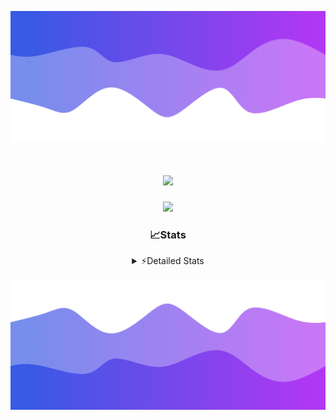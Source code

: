 ![Header](./header.png)
<div align="center">

<h1 align="center">
  <a href="https://git.io/typing-svg">
    <img src="https://readme-typing-svg.herokuapp.com/?lines=Hello,+There!+%F0%9F%91%8B;This+is+chicho.;Owner+on+Ocean;&center=true&size=25">
  </a>
</h1>
  
<p align="center">
  <img src="https://lanyard.cnrad.dev/api/852683595378196480" />
</p>

### 📈Stats
<details>
    <summary> ⚡Detailed Stats</summary>
    <br/>

<!--START_SECTION:waka-->
![Code Time](http://img.shields.io/badge/Code%20Time-486%20hrs%2044%20mins-blue)

![Profile Views](http://img.shields.io/badge/Profile%20Views-5-blue)

**🐱 My GitHub Data** 

> 📦 43.7 kB Used in GitHub's Storage 
 > 
> 🏆 47 Contributions in the Year 2023
 > 
> 🚫 Not Opted to Hire
 > 
> 📜 12 Public Repositories 
 > 
> 🔑 7 Private Repositories 
 > 
**I'm a Night 🦉** 

```text
🌞 Morning                17 commits          █░░░░░░░░░░░░░░░░░░░░░░░░   04.91 % 
🌆 Daytime                37 commits          ███░░░░░░░░░░░░░░░░░░░░░░   10.69 % 
🌃 Evening                154 commits         ███████████░░░░░░░░░░░░░░   44.51 % 
🌙 Night                  138 commits         ██████████░░░░░░░░░░░░░░░   39.88 % 
```
📅 **I'm Most Productive on Tuesday** 

```text
Monday                   19 commits          █░░░░░░░░░░░░░░░░░░░░░░░░   05.49 % 
Tuesday                  101 commits         ███████░░░░░░░░░░░░░░░░░░   29.19 % 
Wednesday                63 commits          █████░░░░░░░░░░░░░░░░░░░░   18.21 % 
Thursday                 45 commits          ███░░░░░░░░░░░░░░░░░░░░░░   13.01 % 
Friday                   36 commits          ███░░░░░░░░░░░░░░░░░░░░░░   10.40 % 
Saturday                 31 commits          ██░░░░░░░░░░░░░░░░░░░░░░░   08.96 % 
Sunday                   51 commits          ████░░░░░░░░░░░░░░░░░░░░░   14.74 % 
```


📊 **This Week I Spent My Time On** 

```text
🕑︎ Time Zone: America/Argentina/Buenos_Aires

💬 Programming Languages: 
Python                   6 hrs 18 mins       █████████████░░░░░░░░░░░░   50.37 % 
HTML                     4 hrs 32 mins       █████████░░░░░░░░░░░░░░░░   36.29 % 
JavaScript               1 hr 22 mins        ███░░░░░░░░░░░░░░░░░░░░░░   10.98 % 
Bash                     13 mins             ░░░░░░░░░░░░░░░░░░░░░░░░░   01.79 % 
YAML                     3 mins              ░░░░░░░░░░░░░░░░░░░░░░░░░   00.47 % 

🔥 Editors: 
VS Code                  12 hrs 31 mins      █████████████████████████   100.00 % 

🐱‍💻 Projects: 
Unknown Project          9 hrs 20 mins       ███████████████████░░░░░░   74.60 % 
Coder                    2 hrs 12 mins       ████░░░░░░░░░░░░░░░░░░░░░   17.57 % 
ocean-backend-v2         58 mins             ██░░░░░░░░░░░░░░░░░░░░░░░   07.83 % 

💻 Operating System: 
Windows                  12 hrs 31 mins      █████████████████████████   100.00 % 
```

**I Mostly Code in JavaScript** 

```text
JavaScript               9 repos             ████████░░░░░░░░░░░░░░░░░   32.14 % 
HTML                     4 repos             ████░░░░░░░░░░░░░░░░░░░░░   14.29 % 
CSS                      4 repos             ████░░░░░░░░░░░░░░░░░░░░░   14.29 % 
C#                       2 repos             ██░░░░░░░░░░░░░░░░░░░░░░░   07.14 % 
Batchfile                1 repo              █░░░░░░░░░░░░░░░░░░░░░░░░   03.57 % 
```




 Last Updated on 02/11/2023 07:12:32 UTC
<!--END_SECTION:waka-->
</details>

![Footer](./footer.png)
